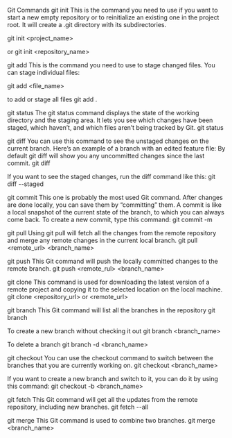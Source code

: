 Git Commands
git init
This is the command you need to use if you want to start a new empty repository or to reinitialize an existing one in the project root. It will create a .git directory with its subdirectories.

git init <project_name>

or
git init <repository_name>


git add
This is the command you need to use to stage changed files. You can stage individual files:

git add <file_name>

to add or stage all files
git add .


git status
The git status command displays the state of the working directory and the staging area. It lets you see which changes have been staged, which haven’t, and which files aren’t being tracked by Git.
git status


git diff
You can use this command to see the unstaged changes on the current branch. Here’s an example of a branch with an edited feature file:
By default git diff will show you any uncommitted changes since the last commit.
git diff

If you want to see the staged changes, run the diff command like this:
git diff --staged


git commit
This one is probably the most used Git command. After changes are done locally, you can save them by “committing” them. A commit is like a local snapshot of the current state of the branch, to which you can always come back. To create a new commit, type this command:
git commit -m <message>


git pull
Using git pull will fetch all the changes from the remote repository and merge any remote changes in the current local branch.
git pull <remote_url> <branch_name>


git push
This Git command will push the locally committed changes to the remote branch.
git push <remote_rul> <branch_name>


git clone
This command is used for downloading the latest version of a remote project and copying it to the selected location on the local machine.
git clone <repository_url> or <remote_url>


git branch
This Git command will list all the branches in the repository
git branch

To create a new branch without checking it out
git branch <branch_name>

To delete a branch
git branch -d <branch_name>


git checkout
You can use the checkout command to switch between the branches that you are currently working on.
git checkout <branch_name>

If you want to create a new branch and switch to it, you can do it by using this command:
git checkout -b <branch_name>


git fetch
This Git command will get all the updates from the remote repository, including new branches.
git fetch --all


git merge
This Git command is used to combine two branches.
git merge <branch_name>

